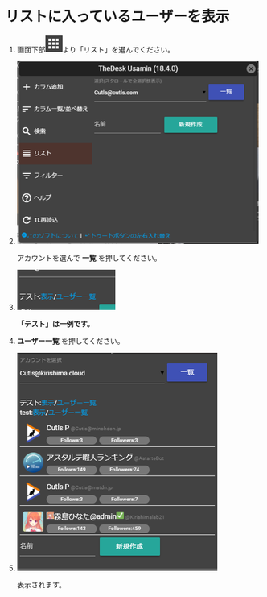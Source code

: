 # リストに入っているユーザーを表示

1. 画面下部![toot13](https://raw.githubusercontent.com/cutls/TheDeskDocs/master/media/toot13.png)より「リスト」を選んでください。
2. ![timeline15](https://raw.githubusercontent.com/cutls/TheDeskDocs/master/media/timeline15.png)  

   アカウントを選んで **一覧** を押してください。

3. ![timeline16](https://raw.githubusercontent.com/cutls/TheDeskDocs/master/media/timeline16.png)  

   **「テスト」は一例です。**

4. **ユーザー一覧** を押してください。
5. ![timeline17](https://raw.githubusercontent.com/cutls/TheDeskDocs/master/media/timeline17.png)  

   表示されます。

